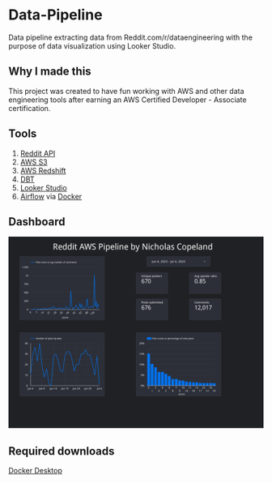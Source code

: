# Data-Pipeline
Data pipeline extracting data from Reddit.com/r/dataengineering with the purpose of data visualization using Looker Studio.


## Why I made this
This project was created to have fun working with AWS and other data engineering tools after earning an AWS Certified Developer - Associate certification.


## Tools
1. [Reddit API](https://www.reddit.com/dev/api/)
2. [AWS S3](https://aws.amazon.com/s3/)
3. [AWS Redshift](https://aws.amazon.com/redshift/)
4. [DBT](https://www.getdbt.com)
5. [Looker Studio](https://lookerstudio.google.com)
6. [Airflow](https://airflow.apache.org) via [Docker](https://www.docker.com)

## Dashboard
[<img src="https://github.com/NickCopeland/Data-Pipeline/blob/main/images/Reddit_AWS_Pipeline.png" >](https://lookerstudio.google.com/u/0/reporting/ec0e0fe0-d61e-4ade-a4d5-200b1d290a2c/page/fUvMD)

## Required downloads
[Docker Desktop](https://docs.docker.com/get-docker/)


